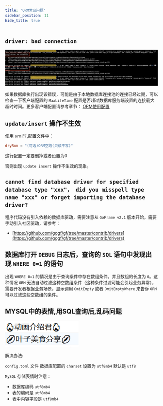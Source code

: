 ```yaml
---
title: 'ORM常见问题'
sidebar_position: 11
hide_title: true
---
```


## `driver: bad connection`

![](/markdown/7b384b6f57115b11938d9c0a30dde732.png)

如果数据库执行出现该错误，可能是由于本地数据库连接池的连接已经过期，可以检查一下客户端配置的 `MaxLifeTime` 配置是否超过数据库服务端设置的连接最大超时时间。更多客户端配置请参考章节： [ORM使用配置](0-ORM使用配置.md)

## `update/insert` 操作不生效

使用 `orm` 时,配置文件中：

```toml
dryRun = "(可选)ORM空跑(只读不写)"
```

这行配置一定要删掉或者设置为0

否则出现 `update insert` 操作不生效的现象。

## `cannot find database driver for specified database type "xxx"， did you misspell type name "xxx" or forget importing the database driver?`

程序代码没有引入依赖的数据库驱动，需要注意从 `GoFrame v2.1` 版本开始，需要手动引入社区驱动，请参考：

- [https://github.com/gogf/gf/tree/master/contrib/drivers](https://github.com/gogf/gf/tree/master/contrib/drivers)

## 数据库打开 `DEBUG` 日志后，查询的 `SQL` 语句中发现出现 `WHERE 0=1` 的语句

出现 `WHERE 0=1` 的情况是由于查询条件中存在数组条件，并且数组的长度为 `0`。这种情况 `ORM` 无法自动过滤这种空数组条件（这种条件过滤可能会引起业务异常），需要开发者根据业务场景，显示调用 `OmitEmpty` 或者 `OmitEmptyWhere` 来告诉 `ORM` 可以过滤这些空数组的条件。

## MYSQL中的表情,用SQL查询后,乱码问题

![](/markdown/867e951b823bb2652a6b7d62f70a1ff3.png)

解决办法:

`config.toml` 文件 数据库配置的 `charset` 设置为 `utf8mb4` 默认是 `utf8`

`MySQL` 存储表情时注意：

- 数据库编码 `utf8mb4`
- 表的编码是 `utf8mb4`
- 表中内容字段是 `utf8mb4`